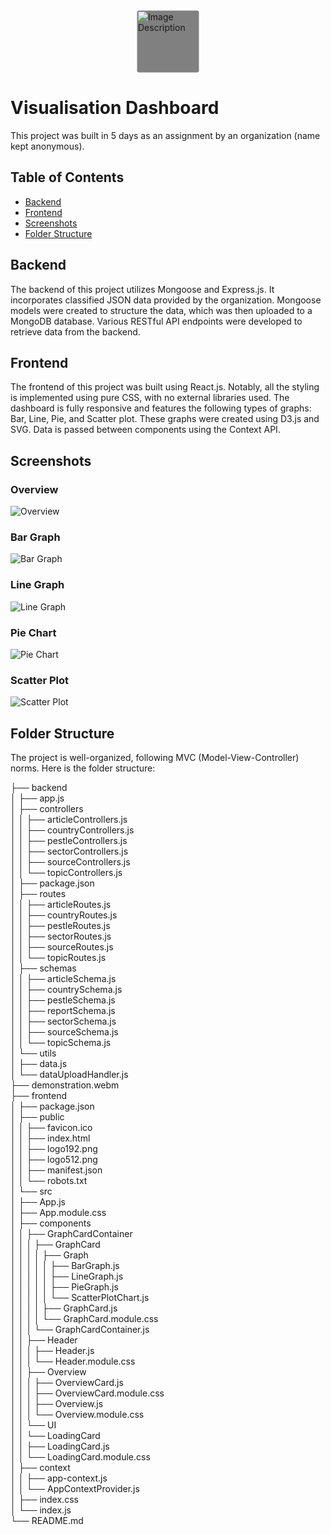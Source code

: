 <div style="display: flex;justify-content: center">
<img src="https://github.com/coldcoffeee/visualisation-dashboard/assets/68056738/bc0eb07e-fe1c-4d67-8d02-251adf0443d3" alt="Image Description" height="100" style="background-color: grey; border-radius: 5px;"/>
</div>

# Visualisation Dashboard

This project was built in 5 days as an assignment by an organization (name kept anonymous).

## Table of Contents

- [Backend](#backend)
- [Frontend](#frontend)
- [Screenshots](#screenshots)
- [Folder Structure](#folder-structure)

## Backend

The backend of this project utilizes Mongoose and Express.js. It incorporates classified JSON data provided by the organization. Mongoose models were created to structure the data, which was then uploaded to a MongoDB database. Various RESTful API endpoints were developed to retrieve data from the backend.

## Frontend

The frontend of this project was built using React.js. Notably, all the styling is implemented using pure CSS, with no external libraries used. The dashboard is fully responsive and features the following types of graphs: Bar, Line, Pie, and Scatter plot. These graphs were created using D3.js and SVG. Data is passed between components using the Context API.

## Screenshots

### Overview

![Overview](https://github.com/coldcoffeee/visualisation-dashboard/assets/68056738/9be52d58-c5b1-438a-8171-a2f13ebdcd2e)

### Bar Graph

![Bar Graph](https://github.com/coldcoffeee/visualisation-dashboard/assets/68056738/c332e9d2-4068-4041-8a70-6c8324c1e403)

### Line Graph

![Line Graph](https://github.com/coldcoffeee/visualisation-dashboard/assets/68056738/f3ecdba3-700a-41fa-9561-de4e4e08b8bb)

### Pie Chart

![Pie Chart](https://github.com/coldcoffeee/visualisation-dashboard/assets/68056738/317e62ca-8e40-42ae-8653-7f684fb4d341)

### Scatter Plot

![Scatter Plot](https://github.com/coldcoffeee/visualisation-dashboard/assets/68056738/839bd19c-87cc-415a-a3a7-a0b3ec353eda)

## Folder Structure

The project is well-organized, following MVC (Model-View-Controller) norms. Here is the folder structure:

├── backend  
│ ├── app.js  
│ ├── controllers  
│ │ ├── articleControllers.js  
│ │ ├── countryControllers.js  
│ │ ├── pestleControllers.js  
│ │ ├── sectorControllers.js  
│ │ ├── sourceControllers.js  
│ │ └── topicControllers.js  
│ ├── package.json  
│ ├── routes  
│ │ ├── articleRoutes.js  
│ │ ├── countryRoutes.js  
│ │ ├── pestleRoutes.js  
│ │ ├── sectorRoutes.js  
│ │ ├── sourceRoutes.js  
│ │ └── topicRoutes.js  
│ ├── schemas  
│ │ ├── articleSchema.js  
│ │ ├── countrySchema.js  
│ │ ├── pestleSchema.js  
│ │ ├── reportSchema.js  
│ │ ├── sectorSchema.js  
│ │ ├── sourceSchema.js  
│ │ └── topicSchema.js  
│ └── utils  
│ ├── data.js  
│ └── dataUploadHandler.js  
├── demonstration.webm  
├── frontend  
│ ├── package.json  
│ ├── public  
│ │ ├── favicon.ico  
│ │ ├── index.html  
│ │ ├── logo192.png  
│ │ ├── logo512.png  
│ │ ├── manifest.json  
│ │ └── robots.txt  
│ └── src  
│ ├── App.js  
│ ├── App.module.css  
│ ├── components  
│ │ ├── GraphCardContainer  
│ │ │ ├── GraphCard  
│ │ │ │ ├── Graph  
│ │ │ │ │ ├── BarGraph.js  
│ │ │ │ │ ├── LineGraph.js  
│ │ │ │ │ ├── PieGraph.js  
│ │ │ │ │ └── ScatterPlotChart.js  
│ │ │ │ ├── GraphCard.js  
│ │ │ │ └── GraphCard.module.css  
│ │ │ └── GraphCardContainer.js  
│ │ ├── Header  
│ │ │ ├── Header.js  
│ │ │ └── Header.module.css  
│ │ ├── Overview  
│ │ │ ├── OverviewCard.js  
│ │ │ ├── OverviewCard.module.css  
│ │ │ ├── Overview.js  
│ │ │ └── Overview.module.css  
│ │ └── UI  
│ │ └── LoadingCard  
│ │ ├── LoadingCard.js  
│ │ └── LoadingCard.module.css  
│ ├── context  
│ │ ├── app-context.js  
│ │ └── AppContextProvider.js  
│ ├── index.css  
│ └── index.js  
└── README.md
